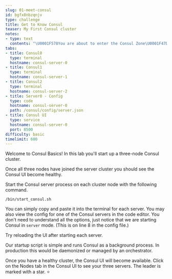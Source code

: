 ```yaml
---
slug: 01-meet-consul
id: bgfx8nbzqnjv
type: challenge
title: Get to Know Consul
teaser: My First Consul cluster
notes:
- type: text
  contents: "\U0001F578️You are about to enter the Consul Zone\U0001F47D"
tabs:
- title: Consul0
  type: terminal
  hostname: consul-server-0
- title: Consul1
  type: terminal
  hostname: consul-server-1
- title: Consul2
  type: terminal
  hostname: consul-server-2
- title: Server0 - Config
  type: code
  hostname: consul-server-0
  path: /consul/config/server.json
- title: Consul UI
  type: service
  hostname: consul-server-0
  port: 8500
difficulty: basic
timelimit: 600
---
```

Welcome to Consul Basics! In this lab you'll start up a three-node Consul cluster.

Once all three nodes have joined the server cluster you should see the Consul UI become healthy.

Start the Consul server process on each cluster node with the following command.

```
/bin/start_consul.sh
```

You can simply copy and paste it into the terminal for each server. You may also view the config for one of the Consul servers in the code editor. You don't need to understand all the options, just notice that we are starting Consul in `server` mode. (This is on line 8 in the config file.)

Try reloading the UI after starting each server.

Our startup script is simple and runs Consul as a background process. In production this would be daemonized or managed by an orchestrator.

Once you have a healthy cluster, the Consul UI will become available. Click on the Nodes tab in the Consul UI to see your three servers. The leader is marked with a star. ⭐
